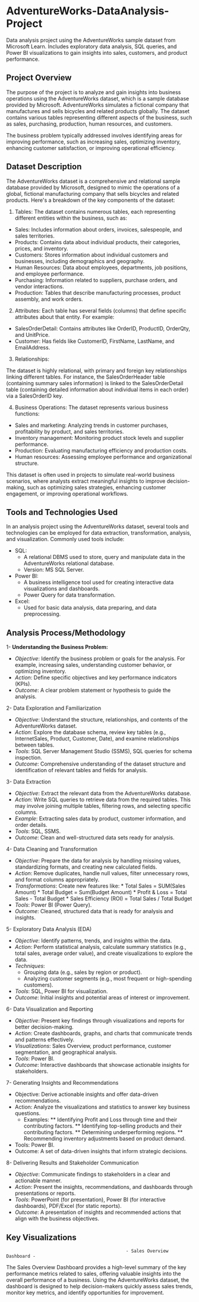 # AdventureWorks-DataAnalysis-Project
Data analysis project using the AdventureWorks sample dataset from Microsoft Learn. Includes exploratory data analysis, SQL queries, and Power BI visualizations to gain insights into sales, customers, and product performance.
## Project Overview
The purpose of the project is to analyze and gain insights into business operations using the AdventureWorks dataset, which is a sample database provided by Microsoft. AdventureWorks simulates a fictional company that manufactures and sells bicycles and related products globally. The dataset contains various tables representing different aspects of the business, such as sales, purchasing, production, human resources, and customers.

The business problem typically addressed involves identifying areas for improving performance, such as increasing sales, optimizing inventory, enhancing customer satisfaction, or improving operational efficiency.

## Dataset Description
The AdventureWorks dataset is a comprehensive and relational sample database provided by Microsoft, designed to mimic the operations of a global, fictional manufacturing company that sells bicycles and related products. Here's a breakdown of the key components of the dataset:

1. Tables: The dataset contains numerous tables, each representing different entities within the business, such as:

  - Sales: Includes information about orders, invoices, salespeople, and sales territories.
  - Products: Contains data about individual products, their categories, prices, and inventory.
  - Customers: Stores information about individual customers and businesses, including demographics and geography.
  - Human Resources: Data about employees, departments, job positions, and employee performance.
  - Purchasing: Information related to suppliers, purchase orders, and vendor interactions.
  - Production: Tables that describe manufacturing processes, product assembly, and work orders.

2. Attributes: Each table has several fields (columns) that define specific attributes about that entity. For example:

  - SalesOrderDetail: Contains attributes like OrderID, ProductID, OrderQty, and UnitPrice.
  - Customer: Has fields like CustomerID, FirstName, LastName, and EmailAddress.

3. Relationships: 

  The dataset is highly relational, with primary and foreign key relationships linking different tables. For instance, the SalesOrderHeader table (containing summary sales information) is linked to the SalesOrderDetail table (containing detailed information about individual items in each order) via a SalesOrderID key.

4. Business Operations: The dataset represents various business functions:

  - Sales and marketing: Analyzing trends in customer purchases, profitability by product, and sales territories.
  - Inventory management: Monitoring product stock levels and supplier performance.
  - Production: Evaluating manufacturing efficiency and production costs.
  - Human resources: Assessing employee performance and organizational structure.

This dataset is often used in projects to simulate real-world business scenarios, where analysts extract meaningful insights to improve decision-making, such as optimizing sales strategies, enhancing customer engagement, or improving operational workflows.

## Tools and Technologies Used


In an analysis project using the AdventureWorks dataset, several tools and technologies can be employed for data extraction, transformation, analysis, and visualization. Commonly used tools include:

  - SQL:
      * A relational DBMS used to store, query and manipulate data in the AdventureWorks relational database.
      * Version: MS SQL Server.
  - Power BI:
      * A business intelligence tool used for creating interactive data visualizations and dashboards.
      * Power Query for data transformation.
  - Excel:
      * Used for basic data analysis, data preparing, and data preprocessing.

## Analysis Process/Methodology

1- **Understanding the Business Problem:**
  - *Objective*: Identify the business problem or goals for the analysis. For example, increasing sales, understanding customer behavior, or optimizing inventory.
  - *Action*: Define specific objectives and key performance indicators (KPIs).
  - *Outcome*: A clear problem statement or hypothesis to guide the analysis.

2- Data Exploration and Familiarization

  - *Objective*: Understand the structure, relationships, and contents of the AdventureWorks dataset.
  - *Action*: Explore the database schema, review key tables (e.g., InternetSales, Product, Customer, Date), and examine relationships between tables.
  - *Tools*: SQL Server Management Studio (SSMS), SQL queries for schema inspection.
  - *Outcome*: Comprehensive understanding of the dataset structure and identification of relevant tables and fields for analysis.

3- Data Extraction
  - *Objective*: Extract the relevant data from the AdventureWorks database.
  - *Action*: Write SQL queries to retrieve data from the required tables. This may involve joining multiple tables, filtering rows, and selecting specific columns.
  - *Example*: Extracting sales data by product, customer information, and order details.
  - *Tools*: SQL, SSMS. 
  - *Outcome*: Clean and well-structured data sets ready for analysis.

4- Data Cleaning and Transformation
   - *Objective*: Prepare the data for analysis by handling missing values, standardizing formats, and creating new calculated fields.
   - *Action*: Remove duplicates, handle null values, filter unnecessary rows, and format columns appropriately.
   - *Transformations*: Create new features like:
                         * Total Sales = SUM(Sales Amount)
                         * Total Budget = Sum(Budget Amount)
                         * Profit & Loss = Total Sales - Total Budget
                         * Sales Efficiency (ROI) = Total Sales / Total Budget
   - *Tools*: Power BI (Power Query).
   - *Outcome*: Cleaned, structured data that is ready for analysis and insights. 

5- Exploratory Data Analysis (EDA)
  - *Objective*: Identify patterns, trends, and insights within the data.
  - *Action*: Perform statistical analysis, calculate summary statistics (e.g., total sales, average order value), and create visualizations to explore the data.
  - *Techniques*:
    * Grouping data (e.g., sales by region or product).
    * Analyzing customer segments (e.g., most frequent or high-spending customers).
  - *Tools*: SQL, Power BI for visualization.
  - *Outcome*: Initial insights and potential areas of interest or improvement.

6- Data Visualization and Reporting
  - *Objective*: Present key findings through visualizations and reports for better decision-making.
  - *Action*: Create dashboards, graphs, and charts that communicate trends and patterns effectively.
  - *Visualizations*: Sales Overview, product performance, customer segmentation, and geographical analysis.
  - *Tools*: Power BI.
  - *Outcome*: Interactive dashboards that showcase actionable insights for stakeholders.

7- Generating Insights and Recommendations
  - Objective: Derive actionable insights and offer data-driven recommendations.
  - Action: Analyze the visualizations and statistics to answer key business questions.
      * Examples:
            ** Identifying Profit and Loss through time and their contributing factors.
            ** Identifying top-selling products and their contributing factors.
            ** Determining underperforming regions.
            ** Recommending inventory adjustments based on product demand.
  - Tools: Power BI.
  - Outcome: A set of data-driven insights that inform strategic decisions.

8- Delivering Results and Stakeholder Communication
  - *Objective*: Communicate findings to stakeholders in a clear and actionable manner.
  - *Action*: Present the insights, recommendations, and dashboards through presentations or reports.
  - *Tools*: PowerPoint (for presentation), Power BI (for interactive dashboards), PDF/Excel (for static reports).
  - *Outcome*: A presentation of insights and recommended actions that align with the business objectives.

## Key Visualizations
                                                 - Sales Overview Dashboard -

The Sales Overview Dashboard provides a high-level summary of the key performance metrics related to sales, offering valuable insights into the overall performance of a business. Using the AdventureWorks dataset, the dashboard is designed to help decision-makers quickly assess sales trends, monitor key metrics, and identify opportunities for improvement.



